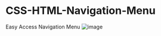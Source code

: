# CSS-HTML-Navigation-Menu
Easy Access Navigation Menu
![image](https://github.com/Still-Learning-code/CSS-HTML-Navigation-Menu/assets/60667599/bb094be4-3e7f-41cd-a299-c0727c501596)
